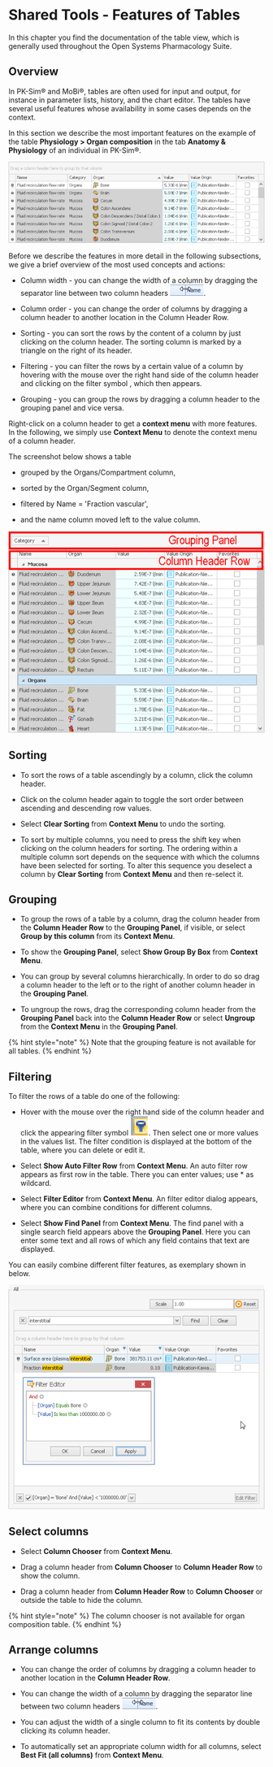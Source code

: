 # Shared Tools - Features of Tables

In this chapter you find the documentation of the table view, which is generally used throughout the Open Systems Pharmacology Suite.

## Overview‌

In PK-Sim® and MoBi®, tables are often used for input and output, for instance in parameter lists, history, and the chart editor. The tables have several useful features whose availability in some cases depends on the context.

In this section we describe the most important features on the example of the table **Physiology > Organ composition** in the tab **Anatomy & Physiology** of an individual in PK-Sim®.

![Organ Table](../assets/images/part-5/Table-Original.png)

Before we describe the features in more detail in the following subsections, we give a brief overview of the most used concepts and actions:

*   Column width \- you can change the width of a column by dragging the separator line between two column headers ![Image](../assets/icons/ColumnWidth.png).

*   Column order \- you can change the order of columns by dragging a column header to another location in the Column Header Row.

*   Sorting \- you can sort the rows by the content of a column by just clicking on the column header. The sorting column is marked by a triangle on the right of its header.

*   Filtering \- you can filter the rows by a certain value of a column by hovering with the mouse over the right hand side of the column header and clicking on the filter symbol , which then appears.

*   Grouping \- you can group the rows by dragging a column header to the grouping panel and vice versa.

Right-click on a column header to get a **context menu** with more features. In the following, we simply use **Context Menu** to denote the context menu of a column header.

The screenshot below shows a table

*   grouped by the Organs/Compartment column,

*   sorted by the Organ/Segment column,

*   filtered by Name = 'Fraction vascular',

*   and the name column moved left to the value column.

![Organ Table With Changes Applied](../assets/images/part-5/Table-OrganizedWithDescription.png)

## Sorting‌

*   To sort the rows of a table ascendingly by a column, click the column header.

*   Click on the column header again to toggle the sort order between ascending and descending row values.

*   Select **Clear Sorting** from **Context Menu** to undo the sorting.

*   To sort by multiple columns, you need to press the shift key when clicking on the column headers for sorting. The ordering within a multiple column sort depends on the sequence with which the columns have been selected for sorting. To alter this sequence you deselect a column by **Clear Sorting** from **Context Menu** and then re-select it.

## Grouping‌

*   To group the rows of a table by a column, drag the column header from the **Column Header Row** to the **Grouping Panel**, if visible, or select **Group by this column** from its **Context Menu**.

*   To show the **Grouping Panel**, select **Show Group By Box** from **Context Menu**.

*   You can group by several columns hierarchically. In order to do so drag a column header to the left or to the right of another column header in the **Grouping Panel**.

*   To ungroup the rows, drag the corresponding column header from the **Grouping Panel** back into the **Column Header Row** or select **Ungroup** from the **Context Menu** in the **Grouping Panel**.

{% hint style="note" %}
Note that the grouping feature is not available for all tables.
{% endhint %}

## Filtering‌

To filter the rows of a table do one of the following:

*   Hover with the mouse over the right hand side of the column header and click the appearing filter symbol ![Image](../assets/icons/FilterSymbol-Icon.png). Then select one or more values in the values list. The filter condition is displayed at the bottom of the table, where you can delete or edit it.

*   Select **Show Auto Filter Row** from **Context Menu**. An auto filter row appears as first row in the table. There you can enter values; use * as wildcard.

*   Select **Filter Editor** from **Context Menu**. An filter editor dialog appears, where you can combine conditions for different columns.

*   Select **Show Find Panel** from **Context Menu**. The find panel with a single search field appears above the **Grouping Panel**. Here you can enter some text and all rows of which any field contains that text are displayed.

You can easily combine different filter features, as exemplary shown in below.

![Organ Table With All Features Applied](../assets/images/part-5/Table-AllFilterFeatures.png)

## Select columns‌

*   Select **Column Chooser** from **Context Menu**.

*   Drag a column header from **Column Chooser** to **Column Header Row** to show the column.

*   Drag a column header from **Column Header Row** to **Column Chooser** or outside the table to hide the column.

{% hint style="note" %}
The column chooser is not available for organ composition table.
{% endhint %}

## Arrange columns‌

*   You can change the order of columns by dragging a column header to another location in the **Column Header Row**.

*   You can change the width of a column by dragging the separator line between two column headers ![Image](../assets/icons/ColumnWidth.png).

*   You can adjust the width of a single column to fit its contents by double clicking its column header.

*   To automatically set an appropriate column width for all columns, select **Best Fit (all columns)** from **Context Menu**.